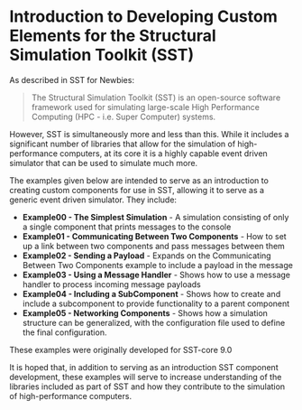 # Introduction to Developing Custom Elements for the Structural Simulation Toolkit (SST)

As described in SST for Newbies:

> The Structural Simulation Toolkit (SST) is an open-source software framework used for simulating large-scale High Performance Computing (HPC - i.e. Super Computer) systems.

However, SST is simultaneously more and less than this.  While it includes a significant number of libraries that allow for the simulation of high-performance computers, at its core it is a highly capable event driven simulator that can be used to simulate much more.

The examples given below are intended to serve as an introduction to creating custom components for use in SST, allowing it to serve as a generic event driven simulator.  They include:

+ __Example00 - The Simplest Simulation__ - A simulation consisting of only a single component that prints messages to the console
+ __Example01 - Communicating Between Two Components__ - How to set up a link between two components and pass messages between them
+ __Example02 - Sending a Payload__ - Expands on the Communicating Between Two Components example to include a payload in the message
+ __Example03 - Using a Message Handler__ - Shows how to use a message handler to process incoming message payloads
+ __Example04 - Including a SubComponent__ - Shows how to create and include a subcomponent to provide functionality to a parent component
+ __Example05 - Networking Components__ - Shows how a simulation structure can be generalized, with the configuration file used to define the final configuration.


These examples were originally developed for SST-core 9.0

It is hoped that, in addition to serving as an introduction SST component development, these examples will serve to increase understanding of the libraries included as part of SST and how they contribute to the simulation of high-performance computers.
